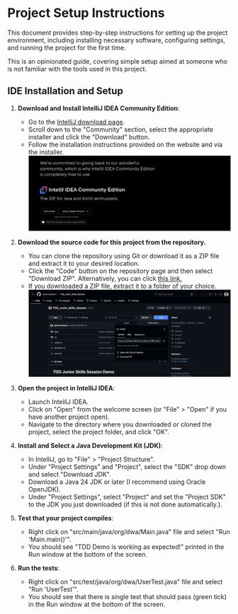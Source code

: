 # Project Setup Instructions

This document provides step-by-step instructions for setting up the project environment, including installing necessary software, configuring settings, and running the project for the first time.

This is an opinionated guide, covering simple setup aimed at someone who is not familiar with the tools used in this project.

## IDE Installation and Setup

1. **Download and Install IntelliJ IDEA Community Edition**:
   - Go to the [IntelliJ download page](https://www.jetbrains.com/idea/download/).
   - Scroll down to the "Community" section, select the appropriate installer and click the "Download" button.
   - Follow the installation instructions provided on the website and via the installer.
    ![image](./assets/setup_intellij_install.png)

2. **Download the source code for this project from the repository.**
   - You can clone the repository using Git or download it as a ZIP file and extract it to your desired location.
   - Click the "Code" button on the repository page and then select "Download ZIP". Alternatively, you can click [this link.](https://github.com/david-andrew-k/TDD_Junior_Skills_Session/archive/refs/heads/main.zip)
   - If you downloaded a ZIP file, extract it to a folder of your choice.
   ![image](./assets/setup_code_download.png)

3. **Open the project in IntelliJ IDEA**:
   - Launch IntelliJ IDEA.
   - Click on "Open" from the welcome screen (or "File" > "Open" if you have another project open).
   - Navigate to the directory where you downloaded or cloned the project, select the project folder, and click "OK".

4. **Install and Select a Java Development Kit (JDK)**:
    - In IntelliJ, go to "File" > "Project Structure".
    - Under "Project Settings" and "Project", select the "SDK" drop down and select "Download JDK".
    - Download a Java 24 JDK or later (I recommend using Oracle OpenJDK).
    - Under "Project Settings", select "Project" and set the "Project SDK" to the JDK you just downloaded (if this is not done automatically.).

5. **Test that your project compiles**:
    - Right click on "src/main/java/org/dwa/Main.java" file and select "Run 'Main.main()'".
    - You should see "TDD Demo is working as expected!" printed in the Run window at the bottom of the screen.

6. **Run the tests**:
   - Right click on "src/test/java/org/dwa/UserTest.java" file and select "Run 'UserTest'".
   - You should see that there is single test that should pass (green tick) in the Run window at the bottom of the screen.

